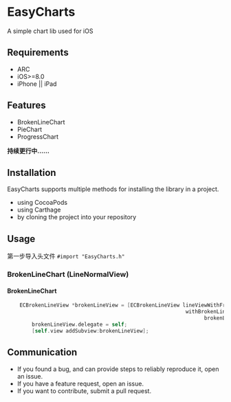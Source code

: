 # EasyCharts
A simple chart lib used for iOS

## Requirements
* ARC
* iOS>=8.0
* iPhone  || iPad

## Features
* BrokenLineChart 
* PieChart
* ProgressChart 

**持续更行中……**


## Installation

EasyCharts supports multiple methods for installing the library in a project.

* using CocoaPods
* using Carthage
* by cloning the project into your repository


<!--## How to use-->

## Usage
第一步导入头文件 `#import "EasyCharts.h"`

### BrokenLineChart (LineNormalView)

#### BrokenLineChart

```Objective-C
	ECBrokenLineView *brokenLineView = [ECBrokenLineView lineViewWithFrame:frame
	                                                      withBrokenLineConfig:nil
	                                                            brokenLineType:BrokenLineTypeMiddlePoint];
	    brokenLineView.delegate = self;
	    [self.view addSubview:brokenLineView];
```



<!--
## Hope

* If you find bug when used，Hope you can Issues me，Thank you or try to download the latest code of this framework to see the BUG has been fixed or not）
* If you find the function is not enough when used，Hope you can Issues me，I very much to add more useful function to this framework ，Thank you !
* If you want to contribute code for EasyCharts，please Pull Requests me

-->


## Communication

* If you found a bug, and can provide steps to reliably reproduce it, open an issue.
* If you have a feature request, open an issue.
* If you want to contribute, submit a pull request.